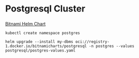 # Postgresql Cluster

###

[Bitnami Helm Chart](https://artifacthub.io/packages/helm/bitnami/postgresql)

```commandline
kubectl create namespace postgres
```

```commandline
helm upgrade --install my-dbms oci://registry-1.docker.io/bitnamicharts/postgresql -n postgres --values postgresql/postgres-values.yaml
```